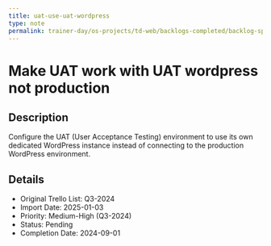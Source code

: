 ```yaml
---
title: uat-use-uat-wordpress
type: note
permalink: trainer-day/os-projects/td-web/backlogs-completed/backlog-specs/uat-use-uat-wordpress
---
```


# Make UAT work with UAT wordpress not production

## Description
Configure the UAT (User Acceptance Testing) environment to use its own dedicated WordPress instance instead of connecting to the production WordPress environment.

## Details
- Original Trello List: Q3-2024
- Import Date: 2025-01-03
- Priority: Medium-High (Q3-2024)
- Status: Pending
- Completion Date: 2024-09-01